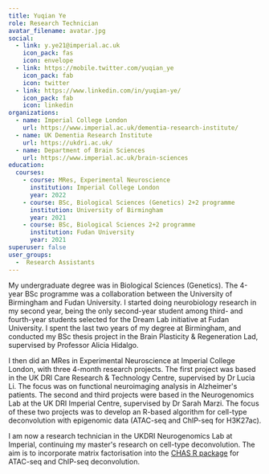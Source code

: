 ```yaml
---
title: Yuqian Ye
role: Research Technician
avatar_filename: avatar.jpg
social:
  - link: y.ye21@imperial.ac.uk
    icon_pack: fas
    icon: envelope
  - link: https://mobile.twitter.com/yuqian_ye
    icon_pack: fab
    icon: twitter
  - link: https://www.linkedin.com/in/yuqian-ye/
    icon_pack: fab
    icon: linkedin
organizations:
  - name: Imperial College London
    url: https://www.imperial.ac.uk/dementia-research-institute/
  - name: UK Dementia Research Institute
    url: https://ukdri.ac.uk/
  - name: Department of Brain Sciences
    url: https://www.imperial.ac.uk/brain-sciences
education:
  courses:
    - course: MRes, Experimental Neuroscience
      institution: Imperial College London
      year: 2022
    - course: BSc, Biological Sciences (Genetics) 2+2 programme
      institution: University of Birmingham
      year: 2021
    - course: BSc, Biological Sciences 2+2 programme
      institution: Fudan University
      year: 2021
superuser: false
user_groups:
  -  Research Assistants
---
```

My undergraduate degree was in Biological Sciences (Genetics). The 4-year BSc programme was a collaboration between the University of Birmingham and Fudan University. I started doing neurobiology research in my second year, being the only second-year student among third- and fourth-year students selected for the Dream Lab initiative at Fudan University. I spent the last two years of my degree at Birmingham, and conducted my BSc thesis project in the Brain Plasticity & Regeneration Lad, supervised by Professor Alicia Hidalgo.

I then did an MRes in Experimental Neuroscience at Imperial College London, with three 4-month research projects. The first project was based in the UK DRI Care Research & Technology Centre, supervised by Dr Lucia Li. The focus was on functional neuroimaging analysis in Alzheimer's patients. The second and third projects were based in the Neurogenomics Lab at the UK DRI Imperial Centre, supervised by Dr Sarah Marzi. The focus of these two projects was to develop an R-based algorithm for cell-type deconvolution with epigenomic data (ATAC-seq and ChIP-seq for H3K27ac).

I am now a research technician in the UKDRI Neurogenomics Lab at Imperial, continuing my master's research on cell-type deconvolution. The aim is to incorporate matrix factorisation into the [CHAS R package](https://www.biorxiv.org/content/10.1101/2021.09.06.459142v1) for ATAC-seq and ChIP-seq deconvolution.

